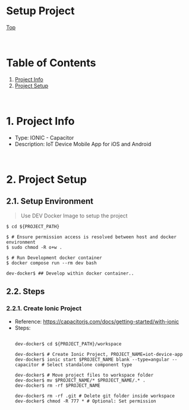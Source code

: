 # Setup Project

[Top](./README.md)

<br>

# Table of Contents
1. [Project Info](#ProjectInfo)
2. [Project Setup](#ProjectSetup)

<br>

# 1. Project Info <a name="ProjectInfo"></a>
- Type: IONIC - Capacitor
- Description: IoT Device Mobile App for iOS and Android

<br>

# 2. Project Setup <a name="ProjectSetup"></a>

## 2.1. Setup Environment
> Use DEV Docker Image to setup the project
```console
$ cd ${PROJECT_PATH}

$ # Ensure permission access is resolved between host and docker environment
$ sudo chmod -R o+w . 

$ # Run Development docker container
$ docker compose run --rm dev bash

dev-docker$ ## Develop within docker container..
```

## 2.2. Steps

### 2.2.1. Create Ionic Project
- Reference: https://capacitorjs.com/docs/getting-started/with-ionic
- Steps:
    ```console

    dev-docker$ cd ${PROJECT_PATH}/workspace

    dev-docker$ # Create Ionic Project, PROJECT_NAME=iot-device-app
    dev-docker$ ionic start $PROJECT_NAME blank --type=angular --capacitor # Select standalone component type

    dev-docker$ # Move project files to workspace folder
    dev-docker$ mv $PROJECT_NAME/* $PROJECT_NAME/.* .
    dev-docker$ rm -rf $PROJECT_NAME

    dev-docker$ rm -rf .git # Delete git folder inside workspace
    dev-docker$ chmod -R 777 * # Optional: Set permission
    ```

<br>

